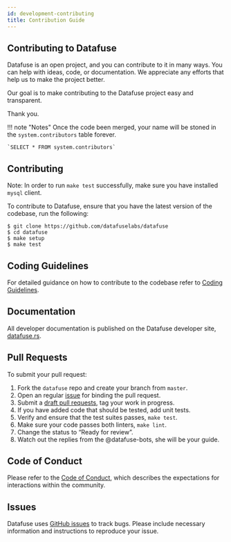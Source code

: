 ```yaml
---
id: development-contributing
title: Contribution Guide
---
```


## Contributing to Datafuse

Datafuse is an open project, and you can contribute to it in many ways. You can help with ideas, code, or documentation. We appreciate any efforts that help us to make the project better.

Our goal is to make contributing to the Datafuse project easy and transparent.

Thank you.

!!! note "Notes"
    Once the code been merged, your name will be stoned in the `system.contributors` table forever.

    `SELECT * FROM system.contributors`

## Contributing

Note: In order to run `make test` successfully, make sure you have installed `mysql` client.

To contribute to Datafuse, ensure that you have the latest version of the codebase, run the following:
```
$ git clone https://github.com/datafuselabs/datafuse
$ cd datafuse
$ make setup
$ make test
```

## Coding Guidelines

For detailed guidance on how to contribute to the codebase refer to [Coding Guidelines](coding-guidelines.md).

## Documentation

All developer documentation is published on the Datafuse developer site, [datafuse.rs](https://datafuse.rs). 

## Pull Requests

To submit your pull request:

1. Fork the `datafuse` repo and create your branch from `master`.
2. Open an regular [issue](https://github.com/datafuselabs/datafuse/issues/new/choose) for binding the pull request.
3. Submit a [draft pull requests](https://github.blog/2019-02-14-introducing-draft-pull-requests/), tag your work in progress.
4. If you have added code that should be tested, add unit tests.
5. Verify and ensure that the test suites passes, `make test`.
6. Make sure your code passes both linters, `make lint`.
7. Change the status to “Ready for review”.
8. Watch out the replies from the @datafuse-bots, she will be your guide.

## Code of Conduct
Please refer to the [Code of Conduct](../policies/code-of-conduct.md), which describes the expectations for interactions within the community.

## Issues

Datafuse uses [GitHub issues](https://github.com/datafuselabs/datafuse/issues) to track bugs. Please include necessary information and instructions to reproduce your issue. 
